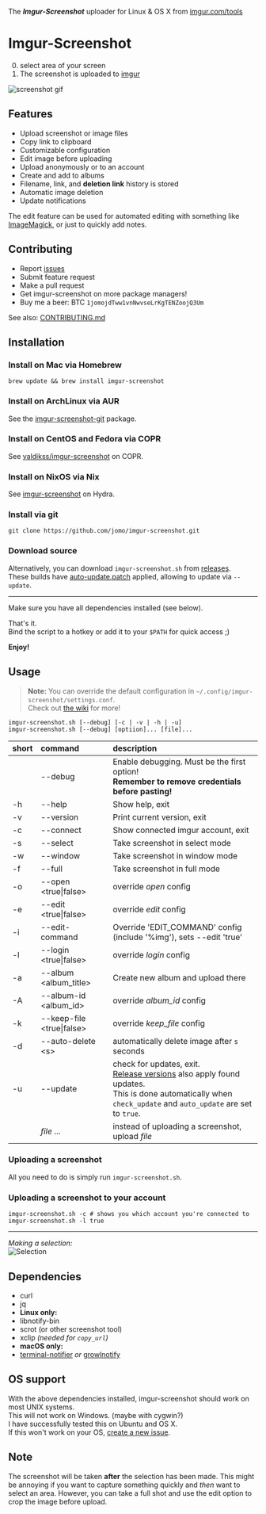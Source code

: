 The _**Imgur-Screenshot**_ uploader for Linux & OS X from [imgur.com/tools](https://imgur.com/tools)<br>

# Imgur-Screenshot

0. select area of your screen
0. The screenshot is uploaded to [imgur](https://imgur.com)

![screenshot gif](https://i.imgur.com/ozAFCyW.gif)


## Features

* Upload screenshot or image files
* Copy link to clipboard
* Customizable configuration
* Edit image before uploading
* Upload anonymously or to an account
* Create and add to albums
* Filename, link, and **deletion link** history is stored
* Automatic image deletion
* Update notifications

The edit feature can be used for automated editing with something like [ImageMagick](http://www.imagemagick.org/script/index.php), or just to quickly add notes.

## Contributing

* Report [issues](https://github.com/jomo/imgur-screenshot/issues)
* Submit feature request
* Make a pull request
* Get imgur-screenshot on more package managers!
* Buy me a beer: BTC `1jomojdTww1vnNwvseLrKgTENZoojQ3Um`

See also: [CONTRIBUTING.md](CONTRIBUTING.md)

## Installation

### Install on Mac via Homebrew

```shell
brew update && brew install imgur-screenshot
```

### Install on ArchLinux via AUR

See the [imgur-screenshot-git](https://aur.archlinux.org/packages/imgur-screenshot-git/) package.

### Install on CentOS and Fedora via COPR

See [valdikss/imgur-screenshot](https://copr.fedorainfracloud.org/coprs/valdikss/imgur-screenshot/) on COPR.

### Install on NixOS via Nix

See [imgur-screenshot](http://hydra.nixos.org/search?query=imgur-screenshot) on Hydra.

### Install via git

```shell
git clone https://github.com/jomo/imgur-screenshot.git
```

### Download source

Alternatively, you can download `imgur-screenshot.sh` from [releases](https://github.com/jomo/imgur-screenshot/releases).  
These builds have [auto-update.patch](auto-update.patch) applied, allowing to update via `--update`.

---

Make sure you have all dependencies installed (see below).

That's it.  
Bind the script to a hotkey or add it to your `$PATH` for quick access ;)

**Enjoy!**

## Usage

> **Note:** You can override the default configuration in `~/.config/imgur-screenshot/settings.conf`.  
> Check out [the wiki](https://github.com/jomo/imgur-screenshot/wiki/Config) for more!

```shell
imgur-screenshot.sh [--debug] [-c | -v | -h | -u]
imgur-screenshot.sh [--debug] [optiion]... [file]...
```

| short | command                   | description                                                                                                                                                                                                        |
| :---- | :------------------------ | :---------------------------------------------------------------------------------------------------------------                                                                                                   |
|       | --debug                   | Enable debugging. Must be the first option!<br>**Remember to remove credentials before pasting!**                                                                                                                  |
| -h    | --help                    | Show help, exit                                                                                                                                                                                                    |
| -v    | --version                 | Print current version, exit                                                                                                                                                                                        |
| -c    | --connect                 | Show connected imgur account, exit                                                                                                                                                                                 |
| -s    | --select                  | Take screenshot in select mode                                                                                                                                                                                     |  
| -w    | --window                  | Take screenshot in window mode                                                                                                                                                                                     |  
| -f    | --full                    | Take screenshot in full mode                                                                                                                                                                                       |
| -o    | --open <true\|false>      | override *open* config                                                                                                                                                                                             |
| -e    | --edit <true\|false>      | override *edit* config                                                                                                                                                                                             |
| -i    | --edit-command <command>  | Override 'EDIT_COMMAND' config (include '%img'), sets --edit 'true'                                                                                                                                                |
| -l    | --login <true\|false>     | override *login* config                                                                                                                                                                                            |
| -a    | --album \<album_title\>   | Create new album and upload there                                                                                                                                                                                  |
| -A    | --album-id \<album_id\>   | override *album_id* config                                                                                                                                                                                         |
| -k    | --keep-file <true\|false> | override *keep_file* config                                                                                                                                                                                        |
| -d    | --auto-delete \<s\>       | automatically delete image after `s` seconds                                                                                                                                                                       |
| -u    | --update                  | check for updates, exit.<br>[Release versions](https://github.com/jomo/imgur-screenshot/releases) also apply found updates.<br>This is done automatically when `check_update` and `auto_update` are set to `true`. |
|       | *file* ...                | instead of uploading a screenshot, upload *file*                                                                                                                                                                   |

### Uploading a screenshot

All you need to do is simply run `imgur-screenshot.sh`.

### Uploading a screenshot to your account

```shell
imgur-screenshot.sh -c # shows you which account you're connected to
imgur-screenshot.sh -l true
```

---

_Making a selection:_<br>
![Selection](https://i.imgur.com/3G7BmdV.png)<br>


## Dependencies

* curl
* jq
* **Linux only:**
* libnotify-bin
* scrot (or other screenshot tool)
* xclip <i>(needed for `copy_url`)</i>
* **macOS only:**
* [terminal-notifier](https://github.com/julienXX/terminal-notifier) *or* [growlnotify](http://growl.info/downloads#generaldownloads)


## OS support

With the above dependencies installed, imgur-screenshot should work on most UNIX systems.  
This will not work on Windows. (maybe with cygwin?)  
I have successfully tested this on Ubuntu and OS X.  
If this won't work on your OS, [create a new issue](https://github.com/jomo/imgur-screenshot/issues/new?title=add+support+for+_______&body=required+steps+to+make+it+work+on+______:).


## Note

The screenshot will be taken **after** the selection has been made. This might be annoying if you want to capture something quickly and _then_ want to select an area.
However, you can take a full shot and use the edit option to crop the image before upload.
